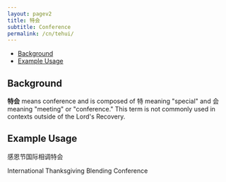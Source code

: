 ```yaml
---
layout: pagev2
title: 特会
subtitle: Conference
permalink: /cn/tehui/
---
```

- [Background](#background)
- [Example Usage](#example-usage)

## Background

**特会** means conference and is composed of 特 meaning "special" and 会 meaning "meeting" or "conference." This term is not commonly used in contexts outside of the Lord's Recovery.

## Example Usage

感恩节国际相调特会

International Thanksgiving Blending Conference